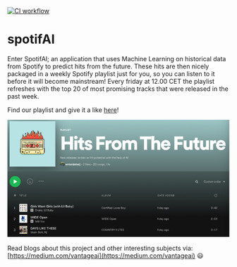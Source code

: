 [![CI workflow](https://github.com/Vantage-AI/spotifAI/actions/workflows/autoformat_and_lint.yml/badge.svg)](https://github.com/Vantage-AI/spotifAI/actions/workflows/autoformat_and_lint.yml)

spotifAI
==============================
Enter SpotifAI; an application that uses Machine Learning on historical data from Spotify to predict hits from the future.
These hits are then nicely packaged in a weekly Spotify playlist just for you, so you can listen to it before it will become mainstream!
Every friday at 12.00 CET the playlist refreshes with the top 20 of most promising tracks that were released in the past week.

Find our playlist and give it a like [here](https://open.spotify.com/playlist/7oCxRqjtXpt5rwwY6nOK4m?si=869ace0ae4af4364)!


![img.png](references/playlist_screenshot.png)

Read blogs about this project and other interesting subjects via: [https://medium.com/vantageai](https://medium.com/vantageai) :smiley: